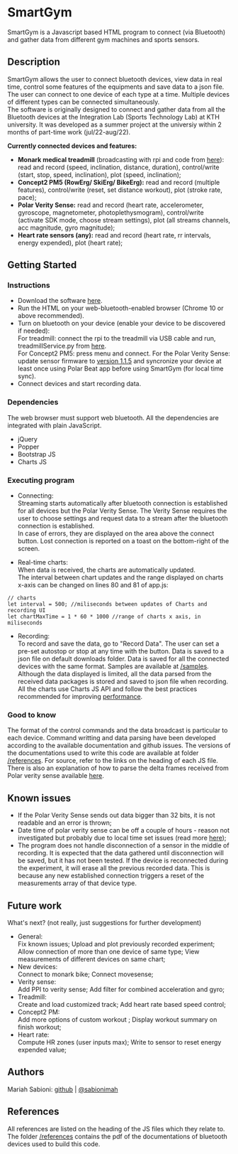 # SmartGym

SmartGym is a Javascript based HTML program to connect (via Bluetooth) and gather data from different gym machines and sports sensors.  

## Description
  
SmartGym allows the user to connect bluetooth devices, view data in real time, control some features of the equipments and save data to a json file.  
The user can connect to one device of each type at a time. Multiple devices of different types can be connected simultaneously.  
The software is originally designed to connect and gather data from all the Bluetooth devices at the Integration Lab (Sports Technology Lab) at KTH university. It was developed as a summer project at the universiy within 2 months of part-time work (jul/22-aug/22).

**Currently connected devices and features:**
* **Monark medical treadmill** (broadcasting with rpi and code from [here](https://github.com/katsikaktus/treadmill/tree/treadmill_main/treadmillPi)): read and record (speed, inclination, distance, duration), control/write (start, stop, speed, inclination), plot (speed, inclination);
* **Concept2 PM5 (RowErg/ SkiErg/ BikeErg):** read and record (multiple features), control/write (reset, set distance workout), plot (stroke rate, pace);
* **Polar Verity Sense:** read and record (heart rate, accelerometer, gyroscope, magnetometer, photoplethysmogram), control/write (activate SDK mode, choose stream settings), plot (all streams channels, acc magnitude, gyro magnitude);
* **Heart rate sensors (any):** read and record (heart rate, rr intervals, energy expended), plot (heart rate);

## Getting Started

### Instructions

* Download the software [here](https://github.com/MariahSabioni/SmartGym).
* Run the HTML on your web-bluetooth-enabled browser (Chrome 10 or above recommended).
* Turn on bluetooth on your device (enable your device to be discovered if needed):  
For treadmill: connect the rpi to the treadmill via USB cable and run, treadmillService.py from [here](https://github.com/katsikaktus/treadmill/tree/treadmill_main/treadmillPi).  
For Concept2 PM5: press menu and connect.
For the Polar Verity Sense: update sensor firmware to [version 1.1.5](https://support.polar.com/en/updates/polar-verity-sense-11-firmware-update) and syncronize your device at least once using Polar Beat app before using SmartGym (for local time sync).
* Connect devices and start recording data.

### Dependencies

The web browser must support web bluetooth. All the dependencies are integrated with plain JavaScript.
* jQuery
* Popper
* Bootstrap JS
* Charts JS

### Executing program

* Connecting:  
Streaming starts automatically after bluetooth connection is established for all devices but the Polar Verity Sense. The Verity Sense requires the user to choose settings and request data to a stream after the bluetooth connection is established.  
In case of errors, they are displayed on the area above the connect button. Lost connection is reported on a toast on the bottom-right of the screen.

* Real-time charts:  
When data is received, the charts are automatically updated.  
The interval between chart updates and the range displayed on charts x-axis can be changed on lines 80 and 81 of app.js:  
```
// charts
let interval = 500; //miliseconds between updates of Charts and recording UI
let chartMaxTime = 1 * 60 * 1000 //range of charts x axis, in miliseconds
```

* Recording:  
To record and save the data, go to "Record Data". The user can set a pre-set autostop or stop at any time with the button. Data is saved to a json file on default downloads folder. Data is saved for all the connected devices with the same format. Samples are available at [/samples](https://github.com/MariahSabioni/SmartGym/samples).  
Although the data displayed is limited, all the data parsed from the received data packages is stored and saved to json file when recording.  
All the charts use Charts JS API and follow the best practices recommended for improving [performance](https://www.chartjs.org/docs/3.3.0/general/performance.html).

### Good to know

The format of the control commands and the data broadcast is particular to each device. Command writting and data parsing have been developed according to the available documentation and github issues. The versions of the documentations used to write this code are available at folder [/references](https://github.com/MariahSabioni/SmartGym/references). For source, refer to the links on the heading of each JS file.  
There is also an explanation of how to parse the delta frames received from Polar verity sense available [here](https://github.com/MariahSabioni/SmartGym/references/decodingAccDataExplained).

## Known issues

* If the Polar Verity Sense sends out data bigger than 32 bits, it is not readable and an error is thrown;
* Date time of polar verity sense can be off a couple of hours - reason not investigated but probably due to local time set issues (read more [here](https://github.com/polarofficial/polar-ble-sdk/issues/192#issuecomment-945407913));
* The program does not handle disconnection of a sensor in the middle of recording. It is expected that the data gathered until disconnection will be saved, but it has not been tested. If the device is reconnected during the experiment, it will erase all the previous recorded data. This is because any new established connection triggers a reset of the measurements array of that device type.


## Future work

What's next? (not really, just suggestions for further development)
* General:  
Fix known issues;
Upload and plot previously recorded experiment;
Allow connection of more than one device of same type;
View measurements of different devices on same chart;
* New devices:  
Connect to monark bike;
Connect movesense;
* Verity sense:  
Add PPI to verity sense;
Add filter for combined acceleration and gyro;
* Treadmill:  
Create and load customized track;
Add heart rate based speed control;
* Concept2 PM:  
Add more options of custom workout ;
Display workout summary on finish workout;
* Heart rate:  
Compute HR zones (user inputs max);
Write to sensor to reset energy expended value;

## Authors

Mariah Sabioni: [github](https://github.com/MariahSabioni) | [@sabionimah](https://www.instagram.com/sabionimah/)

## References

All references are listed on the heading of the JS files which they relate to.
The folder [/references](https://github.com/MariahSabioni/SmartGym/references) contains the pdf of the documentations of bluetooth devices used to build this code.
